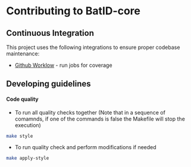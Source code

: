 # Contributing to BatID-core

## Continuous Integration

This project uses the following integrations to ensure proper codebase maintenance:
- [Github Worklow](https://help.github.com/en/actions/configuring-and-managing-workflows/configuring-a-workflow) - run jobs for coverage

## Developing guidelines

#### Code quality 

- To run all quality checks together
(Note that in a sequence of comamnds, if one of the commands is false the Makefile will stop the execution)

```bash
make style
```

- To run quality check and perform modifications if needed

```bash
make apply-style
```
